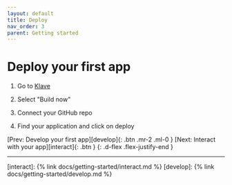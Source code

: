 ```yaml
---
layout: default
title: Deploy
nav_order: 3
parent: Getting started
---
```


# Deploy your first app

1. Go to [Klave](https://klave.network/)

2. Select "Build now"

3. Connect your GitHub repo

4. Find your application and click on deploy

[Prev: Develop your first app][develop]{: .btn .mr-2 .ml-0 } [Next: Interact with your app][interact]{: .btn }
{: .d-flex .flex-justify-end }

---
[interact]: {% link docs/getting-started/interact.md %}
[develop]: {% link docs/getting-started/develop.md %}